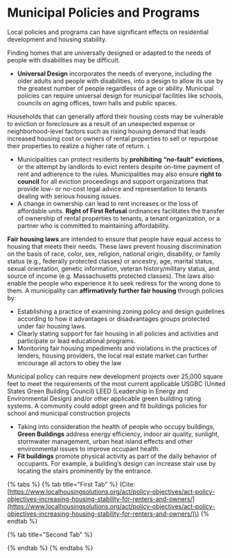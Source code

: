 # Municipal Policies and Programs

Local policies and programs can have significant effects on residential development and housing stability. 

Finding homes that are universally designed or adapted to the needs of people with disabilities may be difficult. 

* **Universal Design** incorporates the needs of everyone, including the older adults and people with disabilities, into a design to allow its use by the greatest number of people regardless of age or ability. Municipal policies can require universal design for municipal facilities like schools, councils on aging offices, town halls and public spaces. 

Households that can generally afford their housing costs may be vulnerable to eviction or foreclosure as a result of an unexpected expense or neighborhood-level factors such as rising housing demand that leads increased housing cost or owners of rental properties to sell or repurpose their properties to realize a higher rate of return. `i`

* Municipalities can protect residents by **prohibiting “no-fault” evictions**, or the attempt by landlords to evict renters despite on-time payment of rent and adherence to the rules. Municipalities may also ensure **right to council** for all eviction proceedings and support organizations that provide low- or no-cost legal advice and representation to tenants dealing with serious housing issues. 
* A change in ownership can lead to rent increases or the loss of affordable units. **Right of First Refusal** ordinances facilitates the transfer of ownership of rental properties to tenants, a tenant organization, or a partner who is committed to maintaining affordability.

**Fair housing laws** are intended to ensure that people have equal access to housing that meets their needs. These laws prevent housing discrimination on the basis of race, color, sex, religion, national origin, disability, or family status \(e.g., federally protected classes\) or ancestry, age, marital status, sexual orientation, genetic information, veteran history/military status, and source of income \(e.g. Massachusetts protected classes\). The laws also enable the people who experience it to seek redress for the wrong done to them. A municipality can **affirmatively further fair housing** through policies by: 

* Establishing a practice of examining zoning policy and design guidelines according to how it advantages or disadvantages groups protected under fair housing laws.
* Clearly stating support for fair housing in all policies and activities and participate or lead educational programs. 
* Monitoring fair housing impediments and violations in the practices of lenders, housing providers, the local real estate market can further encourage all actors to obey the law 

Municipal policy can require new development projects over 25,000 square feet to meet the requirements of the most current applicable USGBC \(United States Green Building Council\) LEED \(Leadership in Energy and Environmental Design\) and/or other applicable green building rating systems. A community could adopt green and fit buildings policies for school and municipal construction projects

* Taking into consideration the health of people who occupy buildings, **Green Buildings** address energy efficiency, indoor air quality, sunlight, stormwater management, urban heat island effects and other environmental issues to improve occupant health.
* **Fit buildings** promote physical activity as part of the daily behavior of occupants. For example, a building’s design can increase stair use by locating the stairs prominently by the entrance. 

{% tabs %}
{% tab title="First Tab" %}
\(Cite: [https://www.localhousingsolutions.org/act/policy-objectives/act-policy-objectives-increasing-housing-stability-for-renters-and-owners/](https://www.localhousingsolutions.org/act/policy-objectives/act-policy-objectives-increasing-housing-stability-for-renters-and-owners/)\) 
{% endtab %}

{% tab title="Second Tab" %}

{% endtab %}
{% endtabs %}

